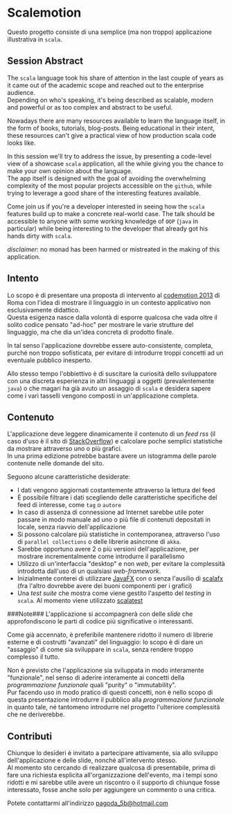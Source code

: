 Scalemotion
===========

Questo progetto consiste di una semplice (ma non troppo) applicazione illustrativa in `scala`.

Session Abstract
----------------
The `scala` language took his share of attention in the last couple of years as it came out of the academic scope and reached out to the enterprise audience.  
Depending on who's speaking, it's being described as scalable, modern and powerful or as too complex and abstract to be useful.
 
Nowadays there are many resources available to learn the language itself, in the form of books, tutorials, blog-posts. Being educational in their intent, these resources can't give a practical view of how production scala code looks like.
 
In this session we'll try to address the issue, by presenting a code-level view of a showcase `scala` application, all the while giving you the chance to make your own opinion about the language.  
The app itself is designed with the goal of avoiding the overwhelming complexity of the most popular projects accessible on the `github`, while trying to leverage a good share of the interesting features available.
 
Come join us if you're a developer interested in seeing how the `scala` features build up to make a concrete real-world case. The talk should be accessible to anyone with some working knowledge of `OOP` (`java` in particular) while being interesting to the developer that already got his hands dirty with `scala`.
 
*disclaimer*: no monad has been harmed or mistreated in the making of this application.

Intento
-------
Lo scopo &egrave; di presentare una proposta di intervento al [codemotion 2013](http://roma.codemotion.it/) di Roma con l'idea di mostrare il linguaggio in un contesto applicativo non esclusivamente didattico.  
Questa esigenza nasce dalla volont&agrave; di esporre qualcosa che vada oltre il solito codice pensato "ad-hoc" per mostrare le varie strutture del linguaggio, ma che dia un'idea concreta di prodotto finale.

In tal senso l'applicazione dovrebbe essere auto-consistente, completa, purch&eacute; non troppo sofisticata, per evitare di introdurre troppi concetti ad un eventuale pubblico inesperto.

Allo stesso tempo l'obbiettivo &egrave; di suscitare la curiosit&agrave; dello sviluppatore con una discreta esperienza in altri linguaggi a oggetti (prevalentemente `java`) o che magari ha gi&agrave; avuto un assaggio di `scala` e desidera sapere come i vari tasselli vengono composti in un'applicazione completa.

Contenuto
---------
L'applicazione deve leggere dinamicamente il contenuto di un *feed rss* (il caso d'uso &egrave; il sito di [StackOverflow](http://stackoverflow.com/)) e calcolare poche semplici statistiche da mostrare attraverso uno o pi&ugrave; grafici.  
In una prima edizione potrebbe bastare avere un istogramma delle parole contenute nelle domande del sito.

Seguono alcune caratteristiche desiderate:

 - I dati vengono aggiornati costantemente attraverso la lettura del feed
 - &Egrave; possibile filtrare i dati scegliendo delle caratteristiche specifiche del feed di interesse, come `tag` o `autore`
 - In caso di assenza di connessione ad Internet sarebbe utile poter passare in modo manuale ad uno o pi&ugrave; file di contenuti depositati in locale, senza riavvio dell'applicazione
 - Si possono calcolare pi&ugrave; statistiche in contemporanea, attraverso l'uso di `parallel collections` o delle librerie asincrone di `akka`.
  - Sarebbe opportuno avere 2 o pi&ugrave; versioni dell'applicazione, per mostrare incrementalmente come introdurre il parallelismo
 - Utilizzo di un'interfaccia "desktop" e non *web*, per evitare la complessit&agrave; introdotta dall'uso di un qualsiasi *web-framework*. 
  - Inizialmente conterei di utilizzare [JavaFX](http://www.oracle.com/technetwork/java/javafx/overview/index.html) con o senza l'ausilio di [scalafx](https://code.google.com/p/scalafx/) (fra l'altro dovrebbe avere dei buoni componenti per i grafici)
 - Una *test suite* che mostra come viene gestito l'aspetto del *testing* in `scala`. Al momento viene utilizzato [scalatest](http://www.scalatest.org/)


###Note###
L'applicazione si accompagner&agrave; con delle *slide* che approfondiscono le parti di codice pi&ugrave; significative o interessanti.

Come gi&agrave; accennato, &egrave; preferibile mantenere ridotto il numero di librerie esterne e di costrutti "avanzati" del linguaggio: lo scopo &egrave; di dare un "assaggio" di come sia sviluppare in `scala`, senza rendere troppo complesso il tutto.

Non &egrave; previsto che l'applicazione sia sviluppata in modo interamente "funzionale", nel senso di aderire interamente ai concetti della *programmazione funzionale* quali "purity" o  "immutability".  
Pur facendo uso in modo pratico di questi concetti, non &egrave; nello scopo di questa presentazione introdurre il pubblico alla *programmazione funzionale* in quanto tale, n&eacute; tantomeno introdurre nel progetto l'ulteriore complessit&agrave; che ne deriverebbe.

Contributi
----------
Chiunque lo desideri &egrave; invitato a partecipare attivamente, sia allo sviluppo dell'applicazione e delle slide, nonch&eacute; all'intervento stesso.  
Al momento sto cercando di realizzare qualcosa di presentabile, prima di fare una richiesta esplicita all'organizzazione dell'evento, ma i tempi sono ridotti e mi sarebbe utile avere un riscontro o il supporto di chiunque fosse interessato, fosse anche solo per aggiungere un commento o una critica.

Potete contattarmi all'indirizzo [pagoda_5b@hotmail.com](mailto:pagoda_5b@hotmail.com)